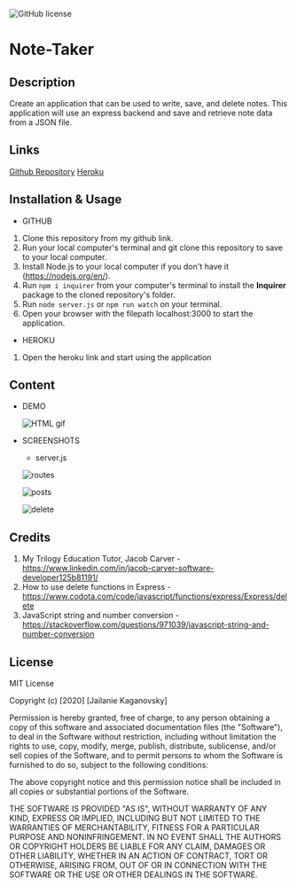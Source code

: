 ![GitHub license](https://img.shields.io/badge/license-MIT-blue.svg)

# Note-Taker

## Description
Create an application that can be used to write, save, and delete notes. This application will use an express backend and save and retrieve note data from a JSON file.

## Links
[Github Repository](https://github.com/jkaganovsky/Note-Taker)
[Heroku](https://notes-logging.herokuapp.com/)


## Installation & Usage
* GITHUB
1. Clone this repository from my github link.
1. Run your local computer's terminal and git clone this repository to save to your local computer.
1. Install Node.js to your local computer if you don't have it (https://nodejs.org/en/).
1. Run `npm i inquirer` from your computer's terminal to install the **Inquirer** package to the cloned repository's folder.
1. Run `node server.js` or `npm run watch` on your terminal.
1. Open your browser with the filepath localhost:3000 to start the application.

* HEROKU
1. Open the heroku link and start using the application

## Content
* DEMO

    ![HTML gif](./assets/images/note-taker.gif)

* SCREENSHOTS

    - server.js

    ![routes](./assets/images/routes-app.get.png)

    ![posts](./assets/images/posts-app.post.png)

    ![delete](./assets/images/delete-app.delete.png)

## Credits
1. My Trilogy Education Tutor, Jacob Carver - https://www.linkedin.com/in/jacob-carver-software-developer125b81191/
1. How to use delete functions in Express - https://www.codota.com/code/javascript/functions/express/Express/delete
1. JavaScript string and number conversion - https://stackoverflow.com/questions/971039/javascript-string-and-number-conversion

## License
MIT License

Copyright (c) [2020] [Jailanie Kaganovsky]

Permission is hereby granted, free of charge, to any person obtaining a copy
of this software and associated documentation files (the "Software"), to deal
in the Software without restriction, including without limitation the rights
to use, copy, modify, merge, publish, distribute, sublicense, and/or sell
copies of the Software, and to permit persons to whom the Software is
furnished to do so, subject to the following conditions:

The above copyright notice and this permission notice shall be included in all
copies or substantial portions of the Software.

THE SOFTWARE IS PROVIDED "AS IS", WITHOUT WARRANTY OF ANY KIND, EXPRESS OR
IMPLIED, INCLUDING BUT NOT LIMITED TO THE WARRANTIES OF MERCHANTABILITY,
FITNESS FOR A PARTICULAR PURPOSE AND NONINFRINGEMENT. IN NO EVENT SHALL THE
AUTHORS OR COPYRIGHT HOLDERS BE LIABLE FOR ANY CLAIM, DAMAGES OR OTHER
LIABILITY, WHETHER IN AN ACTION OF CONTRACT, TORT OR OTHERWISE, ARISING FROM,
OUT OF OR IN CONNECTION WITH THE SOFTWARE OR THE USE OR OTHER DEALINGS IN THE
SOFTWARE.
